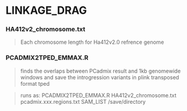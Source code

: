 # LINKAGE_DRAG

### HA412v2_chromosome.txt
> Each chromosome length for Ha412v2.0 refrence genome

### PCADMIX2TPED_EMMAX.R
> finds the overlaps between PCadmix result and 1kb genomewide windows and save the introgression variants in plink transposed format tped


> runs as: PCADMIX2TPED_EMMAX.R HA412v2_chromosome.txt pcadmix.xxx.regions.txt SAM_LIST /save/directory
